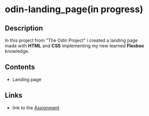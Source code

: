# odin-landing_page(in progress)

<!-- ![landingpage sreenshot](./media/index.png) -->

## Description

In this project from "The Odin Project" i created a landing page <br>
made with **HTML** and **CSS** implementing my new learned **Flexbox** knowledge.

## Contents

- Landing page

## Links

<!-- - [live preview](https://bipbopbupdup.github.io/odin-recipes/) -->

- link to the [Assignment](https://www.theodinproject.com/lessons/foundations-landing-page)

<!-- ## Notes

The recipes are all generated by chat.openai.com and serve only as an example -->
